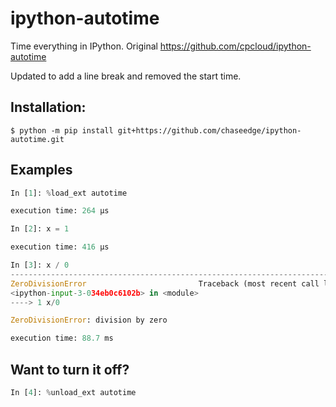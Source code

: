 # ipython-autotime

Time everything in IPython. Original https://github.com/cpcloud/ipython-autotime

Updated to add a line break and removed the start time.

## Installation:

```console
$ python -m pip install git+https://github.com/chaseedge/ipython-autotime.git
```

## Examples

```python
In [1]: %load_ext autotime

execution time: 264 µs

In [2]: x = 1

execution time: 416 µs

In [3]: x / 0
---------------------------------------------------------------------------
ZeroDivisionError                         Traceback (most recent call last)
<ipython-input-3-034eb0c6102b> in <module>
----> 1 x/0

ZeroDivisionError: division by zero

execution time: 88.7 ms
```

## Want to turn it off?

```python
In [4]: %unload_ext autotime
```
